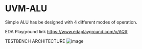 # UVM-ALU

Simple ALU has be designed with 4 different modes of operation.

EDA Playground link
https://www.edaplayground.com/x/AQtt


TESTBENCH ARCHITECTURE
![image](https://github.com/user-attachments/assets/598637a6-3ba4-424f-bdb8-3855282d4b7a)

